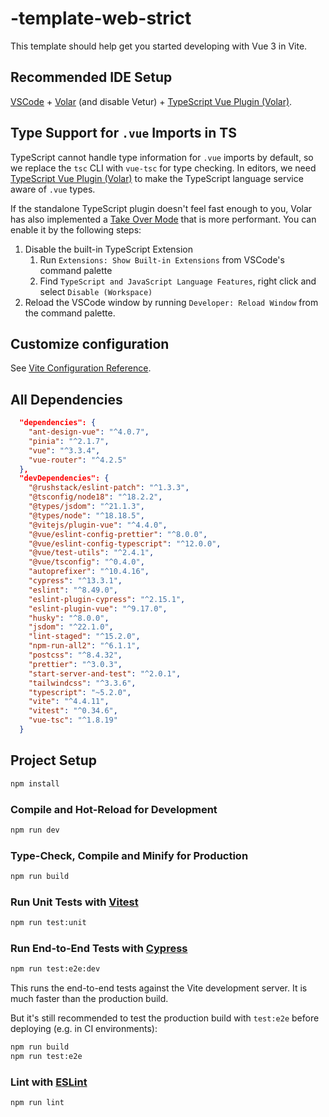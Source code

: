 # -template-web-strict

This template should help get you started developing with Vue 3 in Vite.

## Recommended IDE Setup

[VSCode](https://code.visualstudio.com/) + [Volar](https://marketplace.visualstudio.com/items?itemName=Vue.volar) (and disable Vetur) + [TypeScript Vue Plugin (Volar)](https://marketplace.visualstudio.com/items?itemName=Vue.vscode-typescript-vue-plugin).

## Type Support for `.vue` Imports in TS

TypeScript cannot handle type information for `.vue` imports by default, so we replace the `tsc` CLI with `vue-tsc` for type checking. In editors, we need [TypeScript Vue Plugin (Volar)](https://marketplace.visualstudio.com/items?itemName=Vue.vscode-typescript-vue-plugin) to make the TypeScript language service aware of `.vue` types.

If the standalone TypeScript plugin doesn't feel fast enough to you, Volar has also implemented a [Take Over Mode](https://github.com/johnsoncodehk/volar/discussions/471#discussioncomment-1361669) that is more performant. You can enable it by the following steps:

1. Disable the built-in TypeScript Extension
   1. Run `Extensions: Show Built-in Extensions` from VSCode's command palette
   2. Find `TypeScript and JavaScript Language Features`, right click and select `Disable (Workspace)`
2. Reload the VSCode window by running `Developer: Reload Window` from the command palette.

## Customize configuration

See [Vite Configuration Reference](https://vitejs.dev/config/).

## All Dependencies

```json
  "dependencies": {
    "ant-design-vue": "^4.0.7",
    "pinia": "^2.1.7",
    "vue": "^3.3.4",
    "vue-router": "^4.2.5"
  },
  "devDependencies": {
    "@rushstack/eslint-patch": "^1.3.3",
    "@tsconfig/node18": "^18.2.2",
    "@types/jsdom": "^21.1.3",
    "@types/node": "^18.18.5",
    "@vitejs/plugin-vue": "^4.4.0",
    "@vue/eslint-config-prettier": "^8.0.0",
    "@vue/eslint-config-typescript": "^12.0.0",
    "@vue/test-utils": "^2.4.1",
    "@vue/tsconfig": "^0.4.0",
    "autoprefixer": "^10.4.16",
    "cypress": "^13.3.1",
    "eslint": "^8.49.0",
    "eslint-plugin-cypress": "^2.15.1",
    "eslint-plugin-vue": "^9.17.0",
    "husky": "^8.0.0",
    "jsdom": "^22.1.0",
    "lint-staged": "^15.2.0",
    "npm-run-all2": "^6.1.1",
    "postcss": "^8.4.32",
    "prettier": "^3.0.3",
    "start-server-and-test": "^2.0.1",
    "tailwindcss": "^3.3.6",
    "typescript": "~5.2.0",
    "vite": "^4.4.11",
    "vitest": "^0.34.6",
    "vue-tsc": "^1.8.19"
  }
```

## Project Setup

```sh
npm install
```

### Compile and Hot-Reload for Development

```sh
npm run dev
```

### Type-Check, Compile and Minify for Production

```sh
npm run build
```

### Run Unit Tests with [Vitest](https://vitest.dev/)

```sh
npm run test:unit
```

### Run End-to-End Tests with [Cypress](https://www.cypress.io/)

```sh
npm run test:e2e:dev
```

This runs the end-to-end tests against the Vite development server.
It is much faster than the production build.

But it's still recommended to test the production build with `test:e2e` before deploying (e.g. in CI environments):

```sh
npm run build
npm run test:e2e
```

### Lint with [ESLint](https://eslint.org/)

```sh
npm run lint
```
